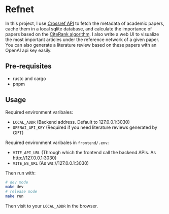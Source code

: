 # Refnet
In this project, I use [Crossref API](https://www.crossref.org/documentation/retrieve-metadata/rest-api/) to fetch the metadata of academic papers, cache them in a local sqlite database, and calculate the importance of papers based on the [CiteRank algorithm](https://iopscience.iop.org/article/10.1088/1742-5468/2007/06/P06010). I also write a web UI to visualize the most important articles under the reference network of a given paper. You can also generate a literature review  based on these papers with an OpenAI api key easily.

## Pre-requisites
- rustc and cargo
- pnpm

## Usage
Required environment varibales:
- `LOCAL_ADDR` (Backend address. Default to 127.0.0.1:3030)
- `OPENAI_API_KEY` (Required if you need literature reviews generated by GPT)

Required environment varibales in `frontend/.env`:
- `VITE_API_URL` (Through which the frontend call the backend APIs. As http://127.0.0.1:3030)
- `VITE_WS_URL` (As ws://127.0.0.1:3030)

Then run with:
```sh
# dev mode
make dev
# release mode
make run
```
Then visit to your `LOCAL_ADDR` in the browser. 
